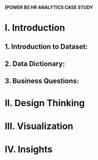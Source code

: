 **[POWER BI] HR ANALYTICS CASE STUDY**

# I. Introduction
  ## 1. Introduction to Dataset:
  ## 2. Data Dictionary:
  ## 3. Business Questions:
     
# II. Design Thinking

# III. Visualization

# IV. Insights

